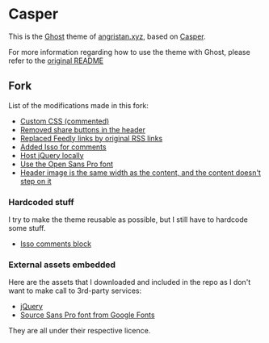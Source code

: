 # Casper

This is the [Ghost](https://github.com/tryghost/ghost/) theme of [angristan.xyz](https://angristan.xyz), based on [Casper](https://github.com/TryGhost/Casper).

For more information regarding how to use the theme with Ghost, please refer to the [original README](https://github.com/TryGhost/Casper)

## Fork

List of the modifications made in this fork:

* [Custom CSS (commented)](https://github.com/Angristan/Casper-XYZ/blob/master/assets/css/custom.css)
* [Removed share buttons in the header](https://github.com/Angristan/Casper-XYZ/commit/b4530b973a71bcdfce82c02572525171a5fa9159)
* [Replaced Feedly links by original RSS links](https://github.com/Angristan/Casper-XYZ/commit/c618bc702969c217b6f48277244b6bf04b4e46bd)
* [Added Isso for comments](https://github.com/Angristan/Casper-XYZ/blob/master/post.hbs#L71)
* [Host jQuery locally](https://github.com/Angristan/Casper-XYZ/commit/50b425d7c1a370bd44d599d597b25623f8c8936b)
* [Use the Open Sans Pro font](https://github.com/Angristan/Casper-XYZ/blob/master/assets/css/custom.css#L1)
* [Header image is the same width as the content, and the content doesn't step on it](https://github.com/Angristan/Casper-XYZ/commit/1c0fd7d699651d7413028d130f59e20dbcab498e)

### Hardcoded stuff

I try to make the theme reusable as possible, but I still have to hardcode some stuff.

* [Isso comments block](https://github.com/Angristan/Casper-XYZ-XYZ/blob/master/post.hbs#L71)


### External assets embedded

Here are the assets that I downloaded and included in the repo as I don't want to make call to 3rd-party services:

* [jQuery](https://github.com/jquery/jquery)
* [Source Sans Pro font from Google Fonts](https://fonts.google.com/?selection.family=Source+Sans+Pro)

They are all under their respective licence.